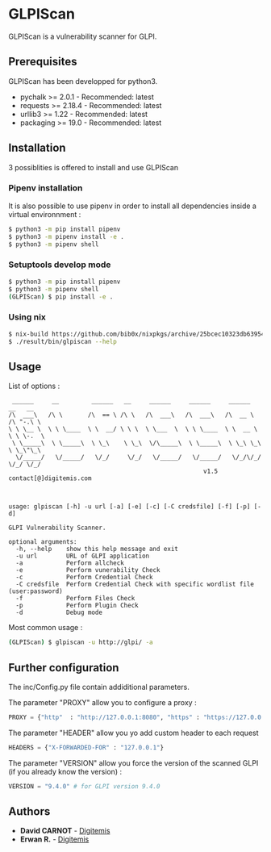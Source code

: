 # GLPIScan

GLPIScan is a vulnerability scanner for GLPI.

## Prerequisites

GLPIScan has been developped for python3.

* pychalk >= 2.0.1 - Recommended: latest 
* requests >= 2.18.4 - Recommended: latest 
* urllib3 >= 1.22 - Recommended: latest 
* packaging >= 19.0 - Recommended: latest 

## Installation

3 possiblities is offered to install and use GLPIScan

### Pipenv installation
It is also possible to use pipenv in order to install all dependencies inside a virtual environnment :
```bash
$ python3 -m pip install pipenv 
$ python3 -m pipenv install -e .
$ python3 -m pipenv shell
```

### Setuptools develop mode
```bash
$ python3 -m pip install pipenv
$ python3 -m pipenv shell
(GLPIScan) $ pip install -e .
```

### Using nix

```bash
$ nix-build https://github.com/bib0x/nixpkgs/archive/25bcec10323db63954678f922ece798c2a3c4f00.tar.gz -A glpiscan
$ ./result/bin/glpiscan --help
```

## Usage

List of options :

```
 ______     __         ______   __     ______     ______     ______     __   __
/\  ___\   /\ \       /\  == \ /\ \   /\  ___\   /\  ___\   /\  __ \   /\ "-.\ \
\ \ \__ \  \ \ \____  \ \  __/ \ \ \  \ \___  \  \ \ \____  \ \  __ \  \ \ \-.  \
 \ \_____\  \ \_____\  \ \_\    \ \_\  \/\_____\  \ \_____\  \ \_\ \_\  \ \_\"\_\
  \/_____/   \/_____/   \/_/     \/_/   \/_____/   \/_____/   \/_/\/_/   \/_/ \/_/
                                                      v1.5 contact[@]digitemis.com



usage: glpiscan [-h] -u url [-a] [-e] [-c] [-C credsfile] [-f] [-p] [-d]

GLPI Vulnerability Scanner.

optional arguments:
  -h, --help    show this help message and exit
  -u url        URL of GLPI application
  -a            Perform allcheck
  -e            Perform vunerability Check
  -c            Perform Credential Check
  -C credsfile  Perform Credential Check with specific wordlist file (user:password)
  -f            Perform Files Check
  -p            Perform Plugin Check
  -d            Debug mode
```

Most common usage :

```bash
(GLPIScan) $ glpiscan -u http://glpi/ -a 
```

## Further configuration

The inc/Config.py file contain addiditional parameters.

The parameter "PROXY" allow you to configure a proxy :
```python
PROXY = {"http"  : "http://127.0.0.1:8080", "https" : "https://127.0.0.1:8080"}
```

The parameter "HEADER" allow you yo add custom header to each request
```python
HEADERS = {"X-FORWARDED-FOR" : "127.0.0.1"}
```
The parameter "VERSION" allow you force the version of the scanned GLPI (if you already know the version) :
```python
VERSION = "9.4.0" # for GLPI version 9.4.0
```

## Authors

* **David CARNOT** - [Digitemis](https://www.digitemis.com/)
* **Erwan R.** - [Digitemis](https://www.digitemis.com/)
